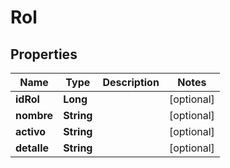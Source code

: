 

# Rol


## Properties

Name | Type | Description | Notes
------------ | ------------- | ------------- | -------------
**idRol** | **Long** |  |  [optional]
**nombre** | **String** |  |  [optional]
**activo** | **String** |  |  [optional]
**detalle** | **String** |  |  [optional]




